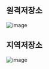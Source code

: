## 원격저장소
![image](https://github.com/JungwooJoon/rpsync/blob/main/photo1.png)
## 지역저장소

![image](https://github.com/JungwooJoon/rpsync/blob/main/photo2.png)
